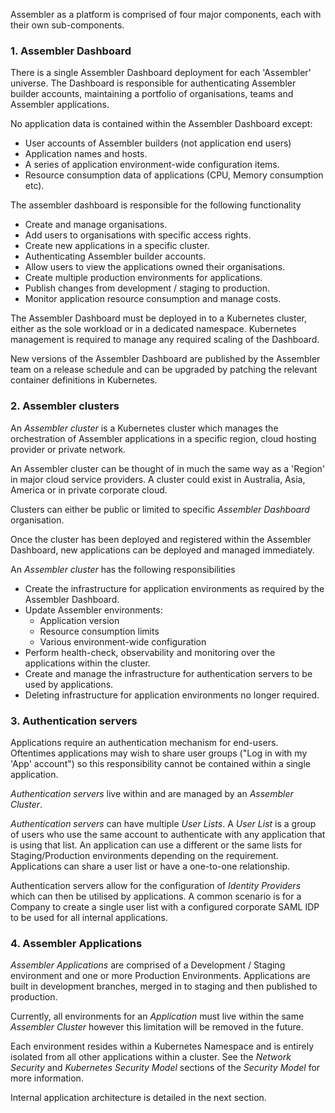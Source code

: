 Assembler as a platform is comprised of four major components, each with their own sub-components. 

### 1. Assembler Dashboard

There is a single Assembler Dashboard deployment for each 'Assembler' universe. The Dashboard is responsible for authenticating Assembler builder accounts, maintaining a portfolio of organisations, teams and Assembler applications.

No application data is contained within the Assembler Dashboard except:

* User accounts of Assembler builders (not application end users)
* Application names and hosts.
* A series of application environment-wide configuration items.
* Resource consumption data of applications (CPU, Memory consumption etc).

The assembler dashboard is responsible for the following functionality

* Create and manage organisations.
* Add users to organisations with specific access rights.
* Create new applications in a specific cluster.
* Authenticating Assembler builder accounts.
* Allow users to view the applications owned their organisations.
* Create multiple production environments for applications.
* Publish changes from development / staging to production.
* Monitor application resource consumption and manage costs.

The Assembler Dashboard must be deployed in to a Kubernetes cluster, either as the sole workload or in a dedicated namespace. Kubernetes management is required to manage any required scaling of the Dashboard.

New versions of the Assembler Dashboard are published by the Assembler team on a release schedule and can be upgraded by patching the relevant container definitions in Kubernetes.

### 2. Assembler clusters

An *Assembler cluster* is a Kubernetes cluster which manages the orchestration of Assembler applications in a specific region, cloud hosting provider or private network. 

An Assembler cluster can be thought of in much the same way as a 'Region' in major cloud service providers. A cluster could exist in Australia, Asia, America or in private corporate cloud.

Clusters can either be public or limited to specific *Assembler Dashboard* organisation.

Once the cluster has been deployed and registered within the Assembler Dashboard, new applications can be deployed and managed immediately.

An *Assembler cluster* has the following responsibilities 

* Create the infrastructure for application environments as required by the Assembler Dashboard.
* Update Assembler environments:
  * Application version
  * Resource consumption limits
  * Various environment-wide configuration
* Perform health-check, observability and monitoring over the applications within the cluster.
* Create and manage the infrastructure for authentication servers to be used by applications.
* Deleting infrastructure for application environments no longer required.

### 3. Authentication servers

Applications require an authentication mechanism for end-users. Oftentimes applications may wish to share user groups ("Log in with my 'App' account") so this responsibility cannot be contained within a single application.

*Authentication servers* live within and are managed by an *Assembler Cluster*. 

*Authentication servers* can have multiple *User Lists*. A *User List* is a group of users who use the same account to authenticate with any application that is using that list. An application can use a different or the same lists for Staging/Production environments depending on the requirement. Applications can share a user list or have a one-to-one relationship.

Authentication servers allow for the configuration of *Identity Providers* which can then be utilised by applications. A common scenario is for a Company to create a single user list with a configured corporate SAML IDP to be used for all internal applications.

### 4. Assembler Applications

*Assembler Applications* are comprised of a Development / Staging environment and one or more Production Environments. Applications are built in development branches, merged in to staging and then published to production. 

Currently, all environments for an *Application* must live within the same *Assembler Cluster* however this limitation will be removed in the future.

Each environment resides within a Kubernetes Namespace and is entirely isolated from all other applications within a cluster. See the *Network Security* and *Kubernetes Security Model* sections of the *Security Model* for more information.

Internal application architecture is detailed in the next section.